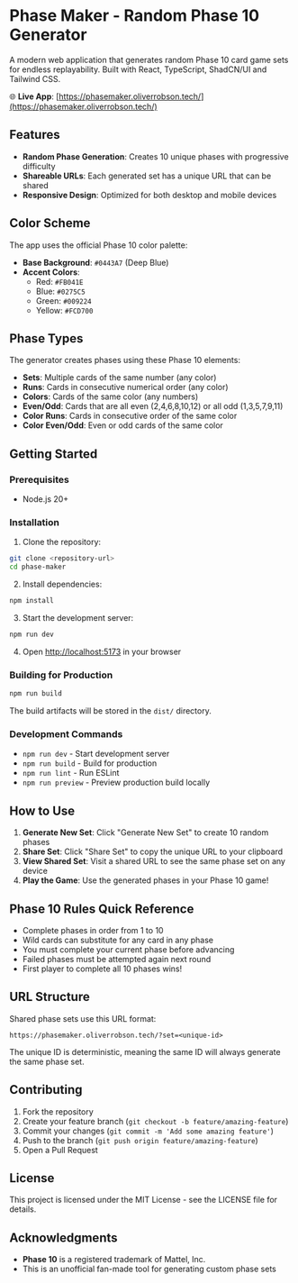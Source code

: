 # Phase Maker - Random Phase 10 Generator

A modern web application that generates random Phase 10 card game sets for endless replayability. Built with React, TypeScript, ShadCN/UI and Tailwind CSS.

🌐 **Live App**: [https://phasemaker.oliverrobson.tech/](https://phasemaker.oliverrobson.tech/)

## Features

- **Random Phase Generation**: Creates 10 unique phases with progressive difficulty
- **Shareable URLs**: Each generated set has a unique URL that can be shared
- **Responsive Design**: Optimized for both desktop and mobile devices

## Color Scheme

The app uses the official Phase 10 color palette:
- **Base Background**: `#0443A7` (Deep Blue)
- **Accent Colors**: 
  - Red: `#FB041E`
  - Blue: `#0275C5`
  - Green: `#009224`
  - Yellow: `#FCD700`

## Phase Types

The generator creates phases using these Phase 10 elements:

- **Sets**: Multiple cards of the same number (any color)
- **Runs**: Cards in consecutive numerical order (any color)
- **Colors**: Cards of the same color (any numbers)
- **Even/Odd**: Cards that are all even (2,4,6,8,10,12) or all odd (1,3,5,7,9,11)
- **Color Runs**: Cards in consecutive order of the same color
- **Color Even/Odd**: Even or odd cards of the same color

## Getting Started

### Prerequisites

- Node.js 20+

### Installation

1. Clone the repository:
```bash
git clone <repository-url>
cd phase-maker
```

2. Install dependencies:
```bash
npm install
```

3. Start the development server:
```bash
npm run dev
```

4. Open [http://localhost:5173](http://localhost:5173) in your browser

### Building for Production

```bash
npm run build
```

The build artifacts will be stored in the `dist/` directory.

### Development Commands

- `npm run dev` - Start development server
- `npm run build` - Build for production
- `npm run lint` - Run ESLint
- `npm run preview` - Preview production build locally

## How to Use

1. **Generate New Set**: Click "Generate New Set" to create 10 random phases
2. **Share Set**: Click "Share Set" to copy the unique URL to your clipboard
3. **View Shared Set**: Visit a shared URL to see the same phase set on any device
4. **Play the Game**: Use the generated phases in your Phase 10 game!

## Phase 10 Rules Quick Reference

- Complete phases in order from 1 to 10
- Wild cards can substitute for any card in any phase
- You must complete your current phase before advancing
- Failed phases must be attempted again next round
- First player to complete all 10 phases wins!

## URL Structure

Shared phase sets use this URL format:
```
https://phasemaker.oliverrobson.tech/?set=<unique-id>
```

The unique ID is deterministic, meaning the same ID will always generate the same phase set.

## Contributing

1. Fork the repository
2. Create your feature branch (`git checkout -b feature/amazing-feature`)
3. Commit your changes (`git commit -m 'Add some amazing feature'`)
4. Push to the branch (`git push origin feature/amazing-feature`)
5. Open a Pull Request

## License

This project is licensed under the MIT License - see the LICENSE file for details.

## Acknowledgments

- **Phase 10** is a registered trademark of Mattel, Inc.
- This is an unofficial fan-made tool for generating custom phase sets
